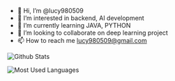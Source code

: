 - 👋 Hi, I’m @lucy980509
- 👀 I’m interested in backend, AI development
- 🌱 I’m currently learning JAVA, PYTHON
- 💞️ I’m looking to collaborate on deep learning project
- 📫 How to reach me lucy980509@gmail.com

<!---
lucy980509/lucy980509 is a ✨ special ✨ repository because its `README.md` (this file) appears on your GitHub profile.
You can click the Preview link to take a look at your changes.
--->

![Github Stats](https://github-readme-stats.vercel.app/api?username=suyashpatil400&count_private=true&show_icons=true&theme=radical)

![Most Used Languages](https://github-readme-stats.vercel.app/api/top-langs/?username=LUCY980509&show_icons=true&theme=radical)
